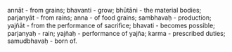 annāt - from grains; bhavanti - grow; bhūtāni - the material bodies; parjanyāt - from rains; anna - of food grains; sambhavaḥ - production; yajñāt - from the performance of sacriﬁce; bhavati - becomes possible; parjanyaḥ - rain; yajñaḥ - performance of yajña; karma - prescribed duties; samudbhavaḥ - born of.